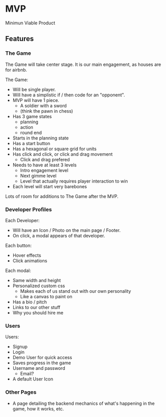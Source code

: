 # MVP

Minimun Viable Product

## Features

### The Game

The Game will take center stage. It is our main engagement, as houses are for airbnb.

The Game:
- Will be single player.
- Will have a simplistic if / then code for an "opponent".
- MVP will have 1 piece.
    - A soldier with a sword
    - (think the pawn in chess)
- Has 3 game states
    - planning
    - action
    - round end
- Starts in the planning state
- Has a start button
- Has a hexagonal or square grid for units
- Has click and click, or click and drag movement
    - Click and drag prefered
- Needs to have at least 3 levels
    - Intro engagement level
    - Next gimme level 
    - Level that actually requires player interaction to win
- Each level will start very barebones

Lots of room for additions to The Game after the MVP.

### Developer Profiles

Each Developer:
- Will have an Icon / Photo on the main page / Footer.
- On click, a modal appears of that developer.

Each button:
- Hover effects
- Click animations

Each modal:
- Same width and height
- Personalized custom css
    - Makes each of us stand out with our own personality
    - Like a canvas to paint on
- Has a bio / pitch
- Links to our other stuff
- Why you should hire me

### Users

Users:
- Signup
- Login
- Demo User for quick access
- Saves progress in the game
- Username and password
    - Email?
- A default User Icon

### Other Pages

- A page detailing the backend mechanics of what's happening in the game, how it works, etc.